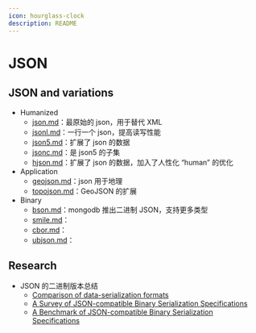 ```yaml
---
icon: hourglass-clock
description: README
---
```


# JSON

## JSON and variations

* Humanized
  * [json.md](json.md "mention")：最原始的 json，用于替代 XML
  * [jsonl.md](jsonl.md "mention")：一行一个 json，提高读写性能
  * [json5.md](json5.md "mention")：扩展了 json 的数据
  * [jsonc.md](jsonc.md "mention")：是 json5 的子集
  * [hjson.md](hjson.md "mention")：扩展了 json 的数据，加入了人性化 “human” 的优化
* Application
  * [geojson.md](geojson.md "mention")：json 用于地理
  * [topojson.md](topojson.md "mention")：GeoJSON 的扩展
* Binary
  * [bson.md](bson.md "mention")：mongodb 推出二进制 JSON，支持更多类型
  * [smile.md](smile.md "mention")：
  * [cbor.md](cbor.md "mention")：
  * [ubjson.md](ubjson.md "mention")：

## Research

* JSON 的二进制版本总结
  * [Comparison of data-serialization formats](https://en.wikipedia.org/wiki/Comparison\_of\_data-serialization\_formats)
  * [A Survey of JSON-compatible Binary Serialization Specifications](https://arxiv.org/abs/2201.02089)
  * [A Benchmark of JSON-compatible Binary Serialization Specifications](https://arxiv.org/abs/2201.03051)
